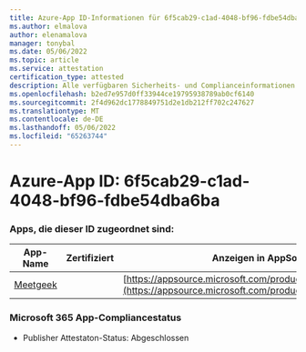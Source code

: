 ```yaml
---
title: Azure-App ID-Informationen für 6f5cab29-c1ad-4048-bf96-fdbe54dba6ba
ms.author: elmalova
author: elenamalova
manager: tonybal
ms.date: 05/06/2022
ms.topic: article
ms.service: attestation
certification_type: attested
description: Alle verfügbaren Sicherheits- und Complianceinformationen für 6f5cab29-c1ad-4048-bf96-fdbe54dba6ba.
ms.openlocfilehash: b2ed7e957d0ff33944ce19795938789ab0cf6140
ms.sourcegitcommit: 2f4d962dc1778849751d2e1db212ff702c247627
ms.translationtype: MT
ms.contentlocale: de-DE
ms.lasthandoff: 05/06/2022
ms.locfileid: "65263744"
---
```

# <a name="azure-app-id-6f5cab29-c1ad-4048-bf96-fdbe54dba6ba"></a>Azure-App ID: 6f5cab29-c1ad-4048-bf96-fdbe54dba6ba


### <a name="apps-associated-with-this-id"></a>Apps, die dieser ID zugeordnet sind:
| **App-Name** | **Zertifiziert** | **Anzeigen in AppSource** |
|--------------|---------------|-----------------------|
| [Meetgeek](../forward/WA200003720.md) |  | [https://appsource.microsoft.com/product/office/WA200003720](https://appsource.microsoft.com/product/office/WA200003720) |

### <a name="microsoft-365-app-compliance-status"></a>Microsoft 365 App-Compliancestatus
- Publisher Attestaton-Status: Abgeschlossen
